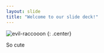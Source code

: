 ```yaml
---
layout: slide
title: "Welcome to our slide deck!"
---
```


![evil-raccooon](https://cloud.githubusercontent.com/assets/16547949/25400793/b1104eee-29c1-11e7-89e2-3c99f9ea1941.jpg)
{: .center}

So cute

